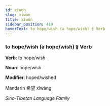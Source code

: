 ```yaml
---
id: xiwon
slug: xiwon
title: xiwon
sidebar_position: 419
hoverText: to hope/wish (a hope/wish) § Verb
---
```


### to hope/wish (a hope/wish) § Verb

**Verb**: to hope/wish

**Noun**: hope/wish

**Modifier**: hoped/wished

Mandarin 希望 xīwàng 

*Sino-Tibetan Language Family*
